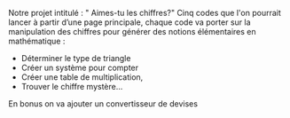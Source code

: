 Notre projet intitulé : " Aimes-tu les chiffres?" 
Cinq codes que l'on pourrait lancer à partir d’une page principale, chaque code va porter sur la manipulation des chiffres pour générer des notions élémentaires en mathématique :
- Déterminer le type de triangle
- Créer un système pour compter
- Créer une table de multiplication,
- Trouver le chiffre mystère...

En bonus on va ajouter un convertisseur de devises
